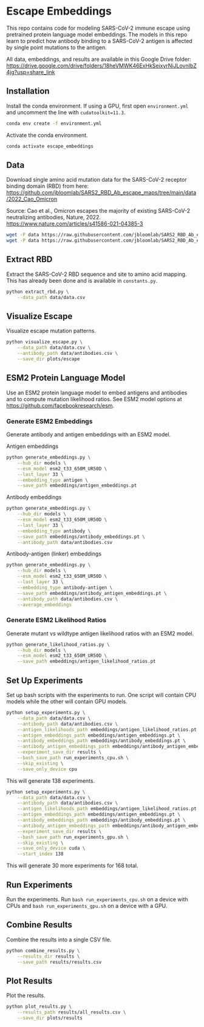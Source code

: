 # Escape Embeddings

This repo contains code for modeling SARS-CoV-2 immune escape using pretrained protein language model embeddings. The models in this repo learn to predict how antibody binding to a SARS-CoV-2 antigen is affected by single point mutations to the antigen.

All data, embeddings, and results are available in this Google Drive folder: https://drive.google.com/drive/folders/18heVMWK46ExHkSeixyrNiJLovnIbZ4jg?usp=share_link

[//]: # (TODO: add link to arxiv paper)


## Installation

Install the conda environment. If using a GPU, first open `environment.yml` and uncomment the line with `cudatoolkit=11.3`.
```bash
conda env create -f environment.yml
```

Activate the conda environment.
```bash
conda activate escape_embeddings
```


## Data

Download single amino acid mutation data for the SARS-CoV-2 receptor binding domain (RBD) from here: https://github.com/jbloomlab/SARS2_RBD_Ab_escape_maps/tree/main/data/2022_Cao_Omicron

Source: Cao et al., Omicron escapes the majority of existing SARS-CoV-2 neutralizing antibodies, Nature, 2022. https://www.nature.com/articles/s41586-021-04385-3

```bash
wget -P data https://raw.githubusercontent.com/jbloomlab/SARS2_RBD_Ab_escape_maps/main/data/2022_Cao_Omicron/antibodies.csv
wget -P data https://raw.githubusercontent.com/jbloomlab/SARS2_RBD_Ab_escape_maps/main/data/2022_Cao_Omicron/data.csv
```


## Extract RBD

Extract the SARS-CoV-2 RBD sequence and site to amino acid mapping. This has already been done and is available in `constants.py`.

```bash
python extract_rbd.py \
    --data_path data/data.csv
```


## Visualize Escape

Visualize escape mutation patterns.

```bash
python visualize_escape.py \
    --data_path data/data.csv \
    --antibody_path data/antibodies.csv \
    --save_dir plots/escape
```


## ESM2 Protein Language Model

Use an ESM2 protein language model to embed antigens and antibodies and to compute mutation likelihood ratios. See ESM2 model options at https://github.com/facebookresearch/esm.


### Generate ESM2 Embeddings

Generate antibody and antigen embeddings with an ESM2 model.

Antigen embeddings
```bash
python generate_embeddings.py \
    --hub_dir models \
    --esm_model esm2_t33_650M_UR50D \
    --last_layer 33 \
    --embedding_type antigen \
    --save_path embeddings/antigen_embeddings.pt
```

Antibody embeddings
```bash
python generate_embeddings.py \
    --hub_dir models \
    --esm_model esm2_t33_650M_UR50D \
    --last_layer 33 \
    --embedding_type antibody \
    --save_path embeddings/antibody_embeddings.pt \
    --antibody_path data/antibodies.csv
```

Antibody-antigen (linker) embeddings
```bash
python generate_embeddings.py \
    --hub_dir models \
    --esm_model esm2_t33_650M_UR50D \
    --last_layer 33 \
    --embedding_type antibody-antigen \
    --save_path embeddings/antibody_antigen_embeddings.pt \
    --antibody_path data/antibodies.csv \
    --average_embeddings
```


### Generate ESM2 Likelihood Ratios

Generate mutant vs wildtype antigen likelihood ratios with an ESM2 model.

```bash
python generate_likelihood_ratios.py \
    --hub_dir models \
    --esm_model esm2_t33_650M_UR50D \
    --save_path embeddings/antigen_likelihood_ratios.pt
```


## Set Up Experiments

Set up bash scripts with the experiments to run. One script will contain CPU models while the other will contain GPU models.

```bash
python setup_experiments.py \
    --data_path data/data.csv \
    --antibody_path data/antibodies.csv \
    --antigen_likelihoods_path embeddings/antigen_likelihood_ratios.pt \
    --antigen_embeddings_path embeddings/antigen_embeddings.pt \
    --antibody_embeddings_path embeddings/antibody_embeddings.pt \
    --antibody_antigen_embeddings_path embeddings/antibody_antigen_embeddings.pt \
    --experiment_save_dir results \
    --bash_save_path run_experiments_cpu.sh \
    --skip_existing \
    --save_only_device cpu
```

This will generate 138 experiments.

```bash
python setup_experiments.py \
    --data_path data/data.csv \
    --antibody_path data/antibodies.csv \
    --antigen_likelihoods_path embeddings/antigen_likelihood_ratios.pt \
    --antigen_embeddings_path embeddings/antigen_embeddings.pt \
    --antibody_embeddings_path embeddings/antibody_embeddings.pt \
    --antibody_antigen_embeddings_path embeddings/antibody_antigen_embeddings.pt \
    --experiment_save_dir results \
    --bash_save_path run_experiments_gpu.sh \
    --skip_existing \
    --save_only_device cuda \
    --start_index 138
```

This will generate 30 more experiments for 168 total.


## Run Experiments

Run the experiments. Run `bash run_experiments_cpu.sh` on a device with CPUs and `bash run_experiments_gpu.sh` on a device with a GPU.

## Combine Results

Combine the results into a single CSV file.

```bash
python combine_results.py \
    --results_dir results \
    --save_path results/results.csv
```


## Plot Results

Plot the results.

```bash
python plot_results.py \
    --results_path results/all_results.csv \
    --save_dir plots/results
```

